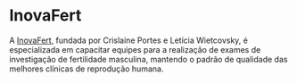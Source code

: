 # InovaFert

A [InovaFert](https://inovafertconsultoria.com.br/), fundada por Crislaine Portes e Letícia Wietcovsky, é especializada em capacitar equipes para a realização de exames de investigação de fertilidade masculina, mantendo o padrão de qualidade das melhores clínicas de reprodução humana.

